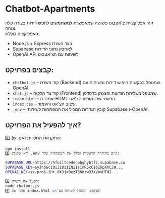 # Chatbot-Apartments

זוהי אפליקציית צ'אטבוט פשוטה שמאפשרת למשתמשים לחפש דירות בצורה קלה ונוחה.  
האפליקציה כוללת:
- Node.js + Express בצד השרת
- Supabase לאחסון נתוני הדירות
- OpenAI API לשיחות עם הצ'אטבוט

## קבצים בפרויקט:
- `chatbot.js` – קוד השרת (Backend) שמטפל בבקשות חיפוש דירות ובשיחות עם OpenAI.
- `chat.js` – קוד צד הלקוח (Frontend) שמטפל בשליחת הודעות והצגתן בדפדפן.
- `index.html` – עמוד ה-HTML הראשי שבו מופיע הצ'אט.
- `index.css` – עיצוב הצ'אט והעמוד.
- `.env` – קובץ הגדרות המכיל את המפתחות לשירותי Supabase ו-OpenAI.

## איך להפעיל את הפרויקט?
1️⃣ התקן את התלויות (אם יש):  
```bash
npm install
2️⃣ ודא שקובץ .env קיים בתיקייה הראשית וכולל את המפתחות שלך:

SUPABASE_URL=https://hfoiltcedecpbghybtfz.supabase.co
SUPABASE_KEY=eyJhbGciOiJIUzI1NiIsInR5cCI6IkpXVCJ9...
OPENAI_KEY=sk-proj-iHr_0X3jx8ezT3Nnzw33xVuvHTd2...

3️⃣ הפעל את השרת:
node chatbot.js
4️⃣ פתח את index.html בדפדפן והתחל לשוחח בצ'אט!